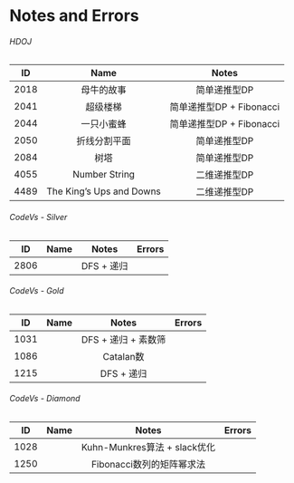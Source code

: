 # Notes and Errors

###### HDOJ

|  ID  |           Name           |        Notes         |
| :--: | :----------------------: | :------------------: |
| 2018 |          母牛的故事           |       简单递推型DP        |
| 2041 |           超级楼梯           | 简单递推型DP +  Fibonacci |
| 2044 |          一只小蜜蜂           | 简单递推型DP +  Fibonacci |
| 2050 |          折线分割平面          |       简单递推型DP        |
| 2084 |            树塔            |       简单递推型DP        |
| 4055 |      Number String       |       二维递推型DP        |
| 4489 | The King’s Ups and Downs |       二维递推型DP        |



###### CodeVs - Silver

|  ID  | Name |  Notes   | Errors |
| :--: | :--: | :------: | :----: |
| 2806 |      | DFS + 递归 |        |

###### CodeVs - Gold

|  ID  | Name |     Notes      | Errors |
| :--: | :--: | :------------: | ------ |
| 1031 |      | DFS + 递归 + 素数筛 |        |
| 1086 |      |    Catalan数    |        |
| 1215 |      |    DFS + 递归    |        |

###### CodeVs - Diamond

|  ID  | Name |          Notes           | Errors |
| :--: | :--: | :----------------------: | ------ |
| 1028 |      | Kuhn-Munkres算法 + slack优化 |        |
| 1250 |      |    Fibonacci数列的矩阵幂求法     |        |